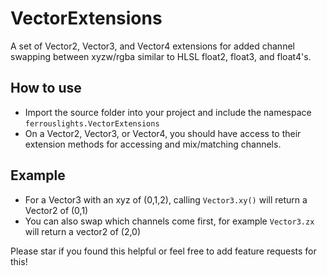 # VectorExtensions
A set of Vector2, Vector3, and Vector4 extensions for added channel swapping between xyzw/rgba similar to HLSL float2, float3, and float4's.

## How to use
 - Import the source folder into your project and include the namespace ```ferrouslights.VectorExtensions```
 - On a Vector2, Vector3, or Vector4, you should have access to their extension methods for accessing and mix/matching channels.
 
## Example
 - For a Vector3 with an xyz of (0,1,2), calling ```Vector3.xy()``` will return a Vector2 of (0,1)
 - You can also swap which channels come first, for example ```Vector3.zx``` will return a vector2 of (2,0)
 
 Please star if you found this helpful or feel free to add feature requests for this! 